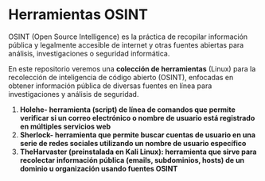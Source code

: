 # Herramientas OSINT
OSINT (Open Source Intelligence) es la práctica de recopilar información pública y legalmente accesible de internet y otras fuentes abiertas para análisis, investigaciones o seguridad informática.

En este repositorio veremos una **colección de herramientas** (Linux) para la recolección de inteligencia de código abierto (OSINT), enfocadas en obtener información pública de diversas fuentes en línea para investigaciones y análisis de seguridad.

1. **Holehe- herramienta (script) de línea de comandos que permite verificar si un correo electrónico o nombre de usuario está registrado en múltiples servicios web**
2.  **Sherlock- herramienta que permite buscar cuentas de usuario en una serie de redes sociales utilizando un nombre de usuario específico**
3. **TheHarvaster (preinstalada en Kali Linux): herramienta que sirve para recolectar información pública (emails, subdominios, hosts) de un dominio u organización usando fuentes OSINT**
